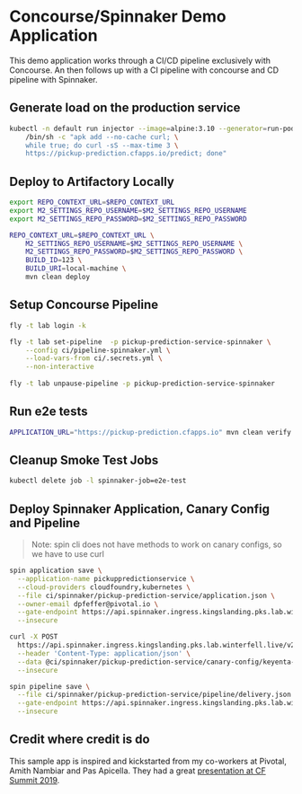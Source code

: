 # Concourse/Spinnaker Demo Application

This demo application works through a CI/CD pipeline exclusively with Concourse.  An then
follows up with a CI pipeline with concourse and CD pipeline with Spinnaker.

## Generate load on the production service
```bash
kubectl -n default run injector --image=alpine:3.10 --generator=run-pod/v1  -- \
    /bin/sh -c "apk add --no-cache curl; \
    while true; do curl -sS --max-time 3 \
    https://pickup-prediction.cfapps.io/predict; done"
```

## Deploy to Artifactory Locally    

```bash
export REPO_CONTEXT_URL=$REPO_CONTEXT_URL
export M2_SETTINGS_REPO_USERNAME=$M2_SETTINGS_REPO_USERNAME
export M2_SETTINGS_REPO_PASSWORD=$M2_SETTINGS_REPO_PASSWORD

REPO_CONTEXT_URL=$REPO_CONTEXT_URL \
    M2_SETTINGS_REPO_USERNAME=$M2_SETTINGS_REPO_USERNAME \
    M2_SETTINGS_REPO_PASSWORD=$M2_SETTINGS_REPO_PASSWORD \
    BUILD_ID=123 \
    BUILD_URI=local-machine \
    mvn clean deploy
```

## Setup Concourse Pipeline

```bash
fly -t lab login -k

fly -t lab set-pipeline  -p pickup-prediction-service-spinnaker \
    --config ci/pipeline-spinnaker.yml \
    --load-vars-from ci/.secrets.yml \
    --non-interactive
 
fly -t lab unpause-pipeline -p pickup-prediction-service-spinnaker
```

## Run e2e tests

```bash
APPLICATION_URL="https://pickup-prediction.cfapps.io" mvn clean verify -Pe2e
```

## Cleanup Smoke Test Jobs

```bash
kubectl delete job -l spinnaker-job=e2e-test
```

## Deploy Spinnaker Application, Canary Config and Pipeline    

>Note: spin cli does not have methods to work on canary configs, so we have to use curl

```bash
spin application save \
  --application-name pickuppredictionservice \
  --cloud-providers cloudfoundry,kubernetes \
  --file ci/spinnaker/pickup-prediction-service/application.json \
  --owner-email dpfeffer@pivotal.io \
  --gate-endpoint https://api.spinnaker.ingress.kingslanding.pks.lab.winterfell.live \
  --insecure

curl -X POST 
  https://api.spinnaker.ingress.kingslanding.pks.lab.winterfell.live/v2/canaryConfig \
  --header 'Content-Type: application/json' \
  --data @ci/spinnaker/pickup-prediction-service/canary-config/keyenta-test.json \
  --insecure 

spin pipeline save \
  --file ci/spinnaker/pickup-prediction-service/pipeline/delivery.json \
  --gate-endpoint https://api.spinnaker.ingress.kingslanding.pks.lab.winterfell.live \
  --insecure
```

## Credit where credit is do

This sample app is inspired and kickstarted from my co-workers at Pivotal, Amith Nambiar and Pas Apicella.
They had a great [presentation at CF Summit 2019](https://www.youtube.com/watch?v=9C8m7n_sG38&list=PLhuMOCWn4P9h-9tcBVRFCaQ7rmdof66pe&index=94).
